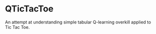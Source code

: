 # QTicTacToe
An attempt at understanding simple tabular Q-learning overkill applied to Tic Tac Toe.
